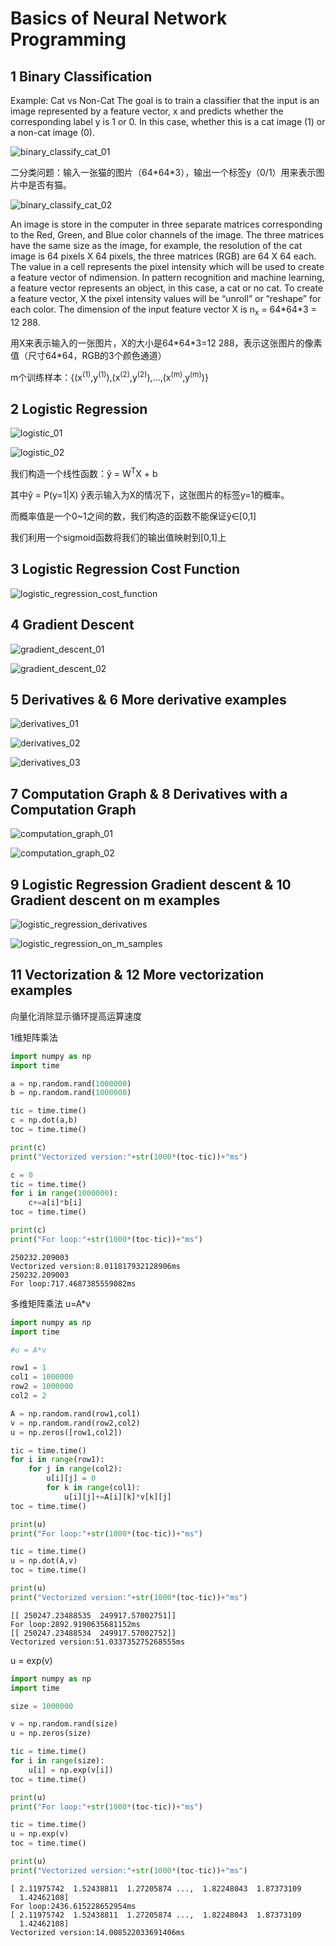 # Basics of Neural Network Programming

## 1 Binary Classification

Example: Cat vs Non-Cat
The goal is to train a classifier that the input is an image represented by a feature vector, x and predicts
whether the corresponding label y is 1 or 0. In this case, whether this is a cat image (1) or a non-cat image
(0).

![binary_classify_cat_01](https://github.com/cxmhfut/DeepLearning.ai/blob/master/images/binary_classify_cat_01.png)

二分类问题：输入一张猫的图片（64\*64\*3），输出一个标签y（0/1）用来表示图片中是否有猫。

![binary_classify_cat_02](https://github.com/cxmhfut/DeepLearning.ai/blob/master/images/binary_classify_cat_02.png)

An image is store in the computer in three separate matrices corresponding to the Red, Green, and Blue
color channels of the image. The three matrices have the same size as the image, for example, the
resolution of the cat image is 64 pixels X 64 pixels, the three matrices (RGB) are 64 X 64 each.
The value in a cell represents the pixel intensity which will be used to create a feature vector of ndimension. In pattern recognition and machine learning, a feature vector represents an object, in this
case, a cat or no cat.
To create a feature vector, X the pixel intensity values will be “unroll” or “reshape” for each color. The
dimension of the input feature vector X is n<sub>x</sub> = 64\*64\*3 = 12 288.

用X来表示输入的一张图片，X的大小是64\*64\*3=12 288，表示这张图片的像素值（尺寸64\*64，RGB的3个颜色通道）

m个训练样本：{(x<sup>(1)</sup>,y<sup>(1)</sup>),(x<sup>(2)</sup>,y<sup>(2)</sup>),...,(x<sup>(m)</sup>,y<sup>(m)</sup>)}

## 2 Logistic Regression

![logistic_01](https://github.com/cxmhfut/DeepLearning.ai/blob/master/images/logistic_01.png)

![logistic_02](https://github.com/cxmhfut/DeepLearning.ai/blob/master/images/logistic_02.png)

我们构造一个线性函数：ŷ = W<sup>T</sup>X + b

其中ŷ = P(y=1|X) ŷ表示输入为X的情况下，这张图片的标签y=1的概率。

而概率值是一个0~1之间的数，我们构造的函数不能保证ŷ∈[0,1]

我们利用一个sigmoid函数将我们的输出值映射到[0,1]上

## 3 Logistic Regression Cost Function

![logistic_regression_cost_function](https://github.com/cxmhfut/DeepLearning.ai/blob/master/images/logistic_regression_cost_function.png)

## 4 Gradient Descent

![gradient_descent_01](https://github.com/cxmhfut/DeepLearning.ai/blob/master/images/gradient_descent_01.png)

![gradient_descent_02](https://github.com/cxmhfut/DeepLearning.ai/blob/master/images/gradient_descent_02.png)

## 5 Derivatives & 6 More derivative examples

![derivatives_01](https://github.com/cxmhfut/DeepLearning.ai/blob/master/images/derivatives_01.jpg)

![derivatives_02](https://github.com/cxmhfut/DeepLearning.ai/blob/master/images/derivatives_02.png)

![derivatives_03](https://github.com/cxmhfut/DeepLearning.ai/blob/master/images/derivatives_03.png)

## 7 Computation Graph & 8 Derivatives with a Computation Graph

![computation_graph_01](https://github.com/cxmhfut/DeepLearning.ai/blob/master/images/computation_graph_01.jpg)

![computation_graph_02](https://github.com/cxmhfut/DeepLearning.ai/blob/master/images/computation_graph_02.jpg)

## 9 Logistic Regression Gradient descent & 10 Gradient descent on m examples

![logistic_regression_derivatives](https://github.com/cxmhfut/DeepLearning.ai/blob/master/images/logistic_regression_derivatives.png)

![logistic_regression_on_m_samples](https://github.com/cxmhfut/DeepLearning.ai/blob/master/images/logistic_regression_on_m_samples.png)

## 11 Vectorization & 12 More vectorization examples

向量化消除显示循环提高运算速度

1维矩阵乘法

```python
import numpy as np
import time

a = np.random.rand(1000000)
b = np.random.rand(1000000)

tic = time.time()
c = np.dot(a,b)
toc = time.time()

print(c)
print("Vectorized version:"+str(1000*(toc-tic))+"ms")

c = 0
tic = time.time()
for i in range(1000000):
    c+=a[i]*b[i]
toc = time.time()

print(c)
print("For loop:"+str(1000*(toc-tic))+"ms")
```
```
250232.209003
Vectorized version:8.011817932128906ms
250232.209003
For loop:717.4687385559082ms
```

多维矩阵乘法 u=A*v

```python
import numpy as np
import time

#u = A*v

row1 = 1
col1 = 1000000
row2 = 1000000
col2 = 2

A = np.random.rand(row1,col1)
v = np.random.rand(row2,col2)
u = np.zeros([row1,col2])

tic = time.time()
for i in range(row1):
    for j in range(col2):
        u[i][j] = 0
        for k in range(col1):
            u[i][j]+=A[i][k]*v[k][j]
toc = time.time()

print(u)
print("For loop:"+str(1000*(toc-tic))+"ms")

tic = time.time()
u = np.dot(A,v)
toc = time.time()

print(u)
print("Vectorized version:"+str(1000*(toc-tic))+"ms")
```

```
[[ 250247.23488535  249917.57002751]]
For loop:2892.9190635681152ms
[[ 250247.23488534  249917.57002752]]
Vectorized version:51.033735275268555ms
```

u = exp(v)
```python
import numpy as np
import time

size = 1000000

v = np.random.rand(size)
u = np.zeros(size)

tic = time.time()
for i in range(size):
    u[i] = np.exp(v[i])
toc = time.time()

print(u)
print("For loop:"+str(1000*(toc-tic))+"ms")

tic = time.time()
u = np.exp(v)
toc = time.time()

print(u)
print("Vectorized version:"+str(1000*(toc-tic))+"ms")
```

```
[ 2.11975742  1.52438811  1.27205874 ...,  1.82248043  1.87373109
  1.42462108]
For loop:2436.615228652954ms
[ 2.11975742  1.52438811  1.27205874 ...,  1.82248043  1.87373109
  1.42462108]
Vectorized version:14.008522033691406ms
```